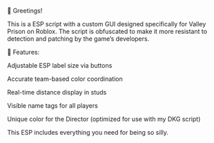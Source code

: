 👋 Greetings!

This is a ESP script with a custom GUI designed specifically for Valley Prison on Roblox. The script is obfuscated to make it more resistant to detection and patching by the game’s developers.

🔧 Features:

Adjustable ESP label size via buttons

Accurate team-based color coordination

Real-time distance display in studs

Visible name tags for all players

Unique color for the Director (optimized for use with my DKG script)

This ESP includes everything you need for being so silly.
